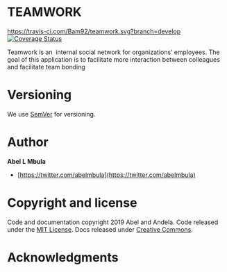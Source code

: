 # TEAMWORK
https://travis-ci.com/Bam92/teamwork.svg?branch=develop
[![Coverage Status](https://coveralls.io/repos/github/Bam92/teamwork/badge.svg?branch=develop)](https://coveralls.io/github/Bam92/teamwork?branch=develop)

Teamwork is an ​ internal social network for organizations’ employees. The goal of this
application is to facilitate more interaction between colleagues and facilitate team bonding


# Versioning
We use [SemVer](http://semver.org/) for versioning.

# Author
**Abel L Mbula**
 * [https://twitter.com/abelmbula](https://twitter.com/abelmbula)

# Copyright and license
Code and documentation copyright 2019 Abel and Andela. Code released under the [MIT License](https://github.com/twbs/bootstrap/blob/master/LICENSE). Docs released under [Creative Commons](https://github.com/twbs/bootstrap/blob/master/docs/LICENSE).

# Acknowledgments
